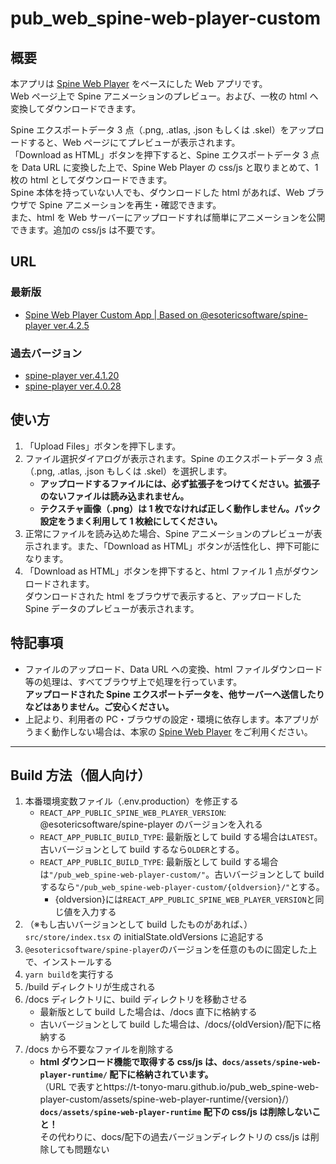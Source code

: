 # pub_web_spine-web-player-custom

## 概要

本アプリは [Spine Web Player](http://ja.esotericsoftware.com/spine-player) をベースにした Web アプリです。  
Web ページ上で Spine アニメーションのプレビュー。および、一枚の html へ変換してダウンロードできます。

Spine エクスポートデータ 3 点（.png, .atlas, .json もしくは .skel）をアップロードすると、Web ページにてプレビューが表示されます。  
「Download as HTML」ボタンを押下すると、Spine エクスポートデータ 3 点を Data URL に変換した上で、Spine Web Player の css/js と取りまとめて、1 枚の html としてダウンロードできます。  
Spine 本体を持っていない人でも、ダウンロードした html があれば、Web ブラウザで Spine アニメーションを再生・確認できます。  
また、html を Web サーバーにアップロードすれば簡単にアニメーションを公開できます。追加の css/js は不要です。

## URL

### 最新版

- [Spine Web Player Custom App | Based on @esotericsoftware/spine-player ver.4.2.5](https://t-tonyo-maru.github.io/pub_web_spine-web-player-custom/)

### 過去バージョン

- [spine-player ver.4.1.20](https://t-tonyo-maru.github.io/pub_web_spine-web-player-custom/4.1.20/)
- [spine-player ver.4.0.28](https://t-tonyo-maru.github.io/pub_web_spine-web-player-custom/4.0.28/)

## 使い方

1. 「Upload Files」ボタンを押下します。
2. ファイル選択ダイアログが表示されます。Spine のエクスポートデータ 3 点（.png, .atlas, .json もしくは .skel）を選択します。
   - **アップロードするファイルには、必ず拡張子をつけてください。拡張子のないファイルは読み込まれません。**
   - **テクスチャ画像（.png）は 1 枚でなければ正しく動作しません。パック設定をうまく利用して 1 枚絵にしてください。**
3. 正常にファイルを読み込めた場合、Spine アニメーションのプレビューが表示されます。また、「Download as HTML」ボタンが活性化し、押下可能になります。
4. 「Download as HTML」ボタンを押下すると、html ファイル 1 点がダウンロードされます。  
   ダウンロードされた html をブラウザで表示すると、アップロードした Spine データのプレビューが表示されます。

## 特記事項

- ファイルのアップロード、Data URL への変換、html ファイルダウンロード等の処理は、すべてブラウザ上で処理を行っています。  
   **アップロードされた Spine エクスポートデータを、他サーバーへ送信したりなどはありません。ご安心ください。**
- 上記より、利用者の PC・ブラウザの設定・環境に依存します。本アプリがうまく動作しない場合は、本家の [Spine Web Player](http://ja.esotericsoftware.com/spine-player) をご利用ください。

---

## Build 方法（個人向け）

1. 本番環境変数ファイル（.env.production）を修正する
   - `REACT_APP_PUBLIC_SPINE_WEB_PLAYER_VERSION`: @esotericsoftware/spine-player のバージョンを入れる
   - `REACT_APP_PUBLIC_BUILD_TYPE`: 最新版として build する場合は`LATEST`。古いバージョンとして build するなら`OLDER`とする。
   - `REACT_APP_PUBLIC_BUILD_TYPE`: 最新版として build する場合は`"/pub_web_spine-web-player-custom/"`。古いバージョンとして build するなら`"/pub_web_spine-web-player-custom/{oldversion}/"`とする。
     - {oldversion}には`REACT_APP_PUBLIC_SPINE_WEB_PLAYER_VERSION`と同じ値を入力する
2. （※もし古いバージョンとして build したものがあれば、）`src/store/index.tsx` の initialState.oldVersions に追記する
3. `@esotericsoftware/spine-player`のバージョンを任意のものに固定した上で、インストールする
4. `yarn build`を実行する
5. /build ディレクトリが生成される
6. /docs ディレクトリに、build ディレクトリを移動させる
   - 最新版として build した場合は、/docs 直下に格納する
   - 古いバージョンとして build した場合は、/docs/{oldVersion}/配下に格納する
7. /docs から不要なファイルを削除する
   - **html ダウンロード機能で取得する css/js は、`docs/assets/spine-web-player-runtime/` 配下に格納されています。**  
      （URL で表すとhttps://t-tonyo-maru.github.io/pub_web_spine-web-player-custom/assets/spine-web-player-runtime/{version}/）  
      **`docs/assets/spine-web-player-runtime` 配下の css/js は削除しないこと！**  
      その代わりに、docs/配下の過去バージョンディレクトリの css/js は削除しても問題ない
